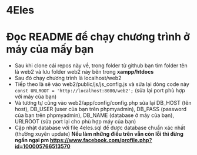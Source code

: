 # 4Eles

# Đọc README để chạy chương trình ở máy của mấy bạn
- Sau khi clone cái repos này về, trong folder từ github bạn tìm folder tên là web2 và lưu folder web2 này bên trong **xampp/htdocs**  
- Sau đó chạy chương trình là localhost/web2
- Tiếp theo là sẽ vào web2/public/js/js_config.js và sửa lại dòng code này `const URLROOT = 'http://localhost:8080/web2';` (sửa lại port phù hợp với máy của bạn)
- Và tương tự cũng vào web2/app/config/config.php sửa lại DB_HOST (tên host), DB_USER (user của bạn trên phpmyadmin), DB_PASS (password của bạn trên phpmyadmin), DB_NAME (database ở máy của bạn), URLROOT (sửa port lại cho phù hợp máy của bạn)
- Cập nhật database với file 4eles.sql để được database chuẩn xác nhất (thường xuyên update)
**Nếu làm những điều trên vẫn còn lỗi thì đừng ngần ngại pm https://www.facebook.com/profile.php?id=100005766513570**
